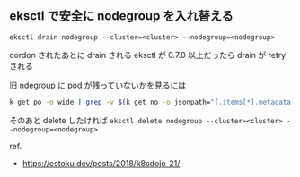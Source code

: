 eksctl で安全に nodegroup を入れ替える
---

`eksctl drain nodegroup --cluster=<cluster> --nodegroup=<nodegroup>`

cordon されたあとに drain される
eksctl が 0.7.0 以上だったら drain が retry される


旧 ndegroup に pod が残っていないかを見るには

```bash
k get po -o wide | grep -v $(k get no -o jsonpath="{.items[*].metadata.name}" -l alpha.eksctl.io/nodegroup-name=<nodegroup> |xargs -n1 | xargs -n1 -I{} echo -n '-e {} ')
```

そのあと delete したければ `eksctl delete nodegroup --cluster=<cluster> --nodegroup=<nodegroup>`


ref.
- https://cstoku.dev/posts/2018/k8sdojo-21/
